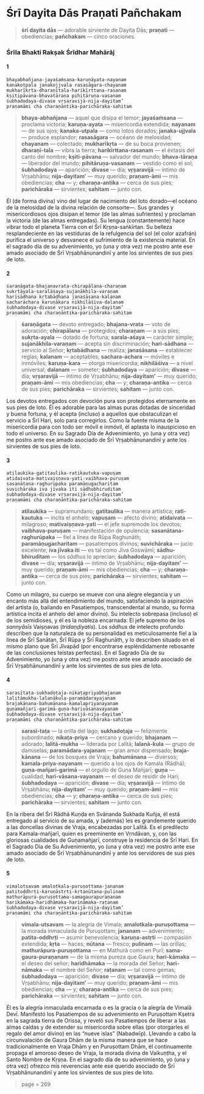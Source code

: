 # Śrī Dayita Dās Praṇati Pañchakam

> **śrī dayita dās** — adorable sirviente de Dayita Dās; **praṇati** — obediencias; **pañchakam** — cinco oraciones.

### Śrīla Bhakti Rakṣak Śrīdhar Mahārāj

#### 1

    bhayabhañjana-jayaśaṁsana-karuṇāyata-nayanam
    kanakotpala janakojjvala rasasāgara-chayanam
    mukharīkṛta-dharaṇītala-harikīrttana-rasanam
    kṣitipāvana-bhavatāraṇa pihitāruṇa-vasanam
    śubhadodaya-divase vṛṣaravijā-nija-dayitam’
    praṇamāmi cha charaṇāntika-parichāraka-sahitam

> **bhaya-abhañjana** — aquel que disipa el temor; **jayaśaṁsana** — proclama victoria; **karuṇa-ayata** — misericordia extendida; **nayanam** — de sus ojos; **kanaka-utpala** — como lotos dorados; **janaka-ujjvala** — produce esplandor; **rasasāgara** — océano de melosidad; **chayanam** — colectado; **mukharīkṛta** — de su boca provienen; **dharaṇī-tala** — vibra la tierra; **harikīrttana-rasanam** — el éxtasis del canto del nombre; **kṣiti-pāvana** — salvador del mundo; **bhava-tāraṇa** — liberador del mundo; **pihitāruṇa-vasanam** — vestido como el sol; **śubhadodaya** — aparición; **divase** — día; **vṛṣaravijā** — íntimo de Vṛṣabhānu; **nija-dayitam’** — muy querido; **praṇam-āmi** — mis obediencias; **cha** — y; **charaṇa-antika** — cerca de sus pies; **parichāraka** — sirvientes; **sahitam** — junto con.

Él (de forma divina) vino del lugar de nacimiento del loto dorado—el océano de la melosidad de la divina relación de consorte—. Sus grandes y misericordiosos ojos disipan el temor (de las almas sufrientes) y proclaman la victoria (de las almas entregadas). Su lengua (constantemente) hace vibrar todo el planeta Tierra con el Śrī Kṛṣṇa-saṅkīrtan. Su belleza resplandeciente en las vestiduras de la refulgencia del sol (el color azafrán) purifica el universo y desvanece el sufrimiento de la existencia material. En el sagrado día de su advenimiento, yo (una y otra vez) me postro ante ese amado asociado de Śrī Vṛṣabhānunandinī y ante los sirvientes de sus pies de loto.

#### 2

    śaraṇāgata-bhajanavrata-chirapālana-charaṇam
    sukṛtāyala-saralāśaya-sujanākhila-varaṇam
    harisādhana kṛtabādhana janaśāsana-kalanam
    sacharāchara karuṇākara nikhilāśiva-dalanam
    śubhadodaya-divase vṛṣaravijā-nija-dayitam’
    praṇamāmi cha charaṇāntika-parichāraka-sahitam

> **śaraṇāgata** — devoto entregado; **bhajana-vrata** — voto de adoración; **chirapālana** — protegidos; **charaṇam** — a sus pies; **sukṛta-ayala** — dotado de fortuna; **sarala-aśaya** — carácter simple; **sujanākhila-varaṇam** — acepta sin discriminación; **hari-sādhana** — servicio al Señor; **kṛtabādhana** — realiza; **janaśāsana** — establecer reglas; **kalanam** — aceptables; **sachara-achara** — móviles e inmóviles; **karuṇa-kara** — otorga misericordia; **nikhilāśiva** — a nivel universal; **dalanam** — someter; **śubhadodaya** — aparición; **divase** — día; **vṛṣaravijā** — íntimo de Vṛṣabhānu; **nija-dayitam’** — muy querido; **praṇam-āmi** — mis obediencias; **cha** — y; **charaṇa-antika** — cerca de sus pies; **parichāraka** — sirvientes; **sahitam** — junto con.

Los devotos entregados con devoción pura son protegidos eternamente en sus pies de loto. Él es adorable para las almas puras dotadas de sinceridad y buena fortuna, y él acepta (incluso) a aquellos que obstaculizan el servicio a Śrī Hari, solo para corregirlos. Como la fuente misma de la misericordia para con todo ser móvil e inmóvil, él aplasta lo inauspicioso en todo el universo. En su Sagrado Día de Advenimiento, yo (una y otra vez) me postro ante ese amado asociado de Śrī Vṛṣabhānunandinī y ante los sirvientes de sus pies de loto.

#### 3

    atilaukika-gatitaulika-ratikautuka-vapuṣam
    atidaivata-mativaiṣṇava-yati-vaibhava-puruṣam
    sasanātana-raghurūpaka paramāṇugacharitam
    suvichāraka iva jīvaka iti sādhubhiruditam
    śubhadodaya-divase vṛṣaravijā-nija-dayitam’
    praṇamāmi cha charaṇāntika-parichāraka-sahitam

> **atilaukika** — supramundano; **gatitaulika** — manera artística; **rati-kautuka** — incita el anhelo; **vapuṣam** — afecto divino; **atidaivata** — milagroso; **mativaiṣṇava-yati** — el jefe supremode los devotos; **vaibhava-puruṣam** — manifestación de opulencia; **sasanātana-raghurūpaka** — fiel a línea de Rūpa Raghunāth; **paramāṇugacharitam** — pasatiempos divinos; **suvichāraka** — jucio excelente; **iva jīvaka iti** — es tal como Jīva Goswāmī; **sādhu-bhiruditam** — los *sādhus* lo aprecian; **śubhadodaya** — aparición; **divase** — día; **vṛṣaravijā** — íntimo de Vṛṣabhānu; **nija-dayitam’** — muy querido; **praṇam-āmi** — mis obediencias; **cha** — y; **charaṇa-antika** — cerca de sus pies; **parichāraka** — sirvientes; **sahitam** — junto con.

Como un milagro, su cuerpo se mueve con una alegre elegancia y un encanto más allá del entendimiento del mundo, satisfaciendo la aspiración del artista (o, bailando en Pasatiempos, transcendental al mundo, su forma artística incita el anhelo del amor divino). Su intelecto sobrepasa (incluso) el de los semidioses, y él es la nobleza encarnada: El jefe supremo de los *sannyāsīs* Vaiṣṇavas (*tridaṇḍiyatis*). Los *sādhus* de intelecto profundo describen que la naturaleza de su personalidad es meticulosamente fiel a la línea de Śrī Sanātan, Śrī Rūpa y Śrī Raghunāth, y lo describen situado en el mismo plano que Śrī Jīvapād (por encontrarse espléndidamente rebosante de las conclusiones teístas perfectas). En el Sagrado Día de su Advenimiento, yo (una y otra vez) me postro ante ese amado asociado de Śrī Vṛṣabhānunandinī y ante los sirvientes de sus pies de loto.

#### 4

    sarasītaṭa-sukhadoṭaja-nikaṭapriyabhajanam
    lalitāmukha-lalanākula-paramādarayajanam
    brajakānana-bahumānana-kamalapriyanayanam
    guṇamañjari-garimā-guṇa-harivāsanavayanam
    śubhadodaya-divase vṛṣaravijā-nija-dayitam’
    praṇamāmi cha charaṇāntika-parichāraka-sahitam

> **sarasī-taṭa** — la orilla del lago; **sukhadoṭaja** — felizmente subordinado; **nikaṭa-priya** — cercano y querido; **bhajanam** — adorado; **lalitā-mukha** — líderada por Lalitā; **lalanā-kula** — grupo de damiselas; **paramādara-yajanam** — gran amor dispensado; **braja-kānana** — de los bosques de Vraja; **bahumānana** — diversos; **kamala-priya-nayanam** — querido a los ojos de Kamala (Rādhā); **guṇa-mañjari-garimā** — el orgullo de Guṇa Mañjarī; **guṇa** — cualidad; **hari-vāsana-vayanam** — el deseo de residir de Hari; **śubhadodaya** — aparición; **divase** — día; **vṛṣaravijā** — íntimo de Vṛṣabhānu; **nija-dayitam’** — muy querido; **praṇam-āmi** — mis obediencias; **cha** — y; **charaṇa-antika** — cerca de sus pies; **parichāraka** — sirvientes; **sahitam** — junto con.

En la ribera del Śrī Rādhā Kuṇḍa en Svānanda Sukhada Kuñja, él está entregado al servicio de su amada, y (además) les es grandemente querido a las doncellas divinas de Vraja, encabezadas por Lalitā. Es el predilecto para Kamala-mañjarī, quien es preeminente en Vṛndāvan, y, con las gloriosas cualidades de Guṇamañjarī, construye la residencia de Śrī Hari. En el Sagrado Día de Su Advenimiento, yo (una y otra vez) me postro ante ese amado asociado de Śrī Vṛṣabhānunandinī y ante los servidores de sus pies de loto.

#### 5

    vimalotsavam amalotkala-puruṣottama-jananam
    patitoddhrṭi-karuṇāstṛti-kṛtanūtana-pulinam
    mathurāpura-puruṣottama-samagaurapuraṇanam
    harikāmaka-haridhāmaka-harināmaka-raṭanam
    śubhadodaya-divase vṛṣaravijā-nija-dayitam’
    praṇamāmi cha charaṇāntika-parichāraka-sahitam

> **vimala-utsavam** — la alegría de Vimala; **amalotkala-puruṣottama** — la morada inmaculada de Puruṣottam; **jananam** — advenimiento; **patita-oddhrṭi** — asumir benevolencia; **karuṇa-astṛti** — compasión extendida; **kṛta** — haces; **nūtana** — fresco; **pulinam** — las orillas; **mathurāpura-puruṣottama** — en Mathurā como en Purī; **sama-gaura-puraṇanam** — de la misma pureza que Gaura; **hari-kāmaka** — el deseo del señor; **haridhāmaka** — la morada del Señor; **hari-nāmaka** — el nombre del Señor; **raṭanam** — tal como gemas; **śubhadodaya** — aparición; **divase** — día; **vṛṣaravijā** — íntimo de Vṛṣabhānu; **nija-dayitam’** — muy querido; **praṇam-āmi** — mis obediencias; **cha** — y; **charaṇa-antika** — cerca de sus pies; **parichāraka** — sirvientes; **sahitam** — junto con.

Él es la alegría inmaculada encarnada o es la gracia o la alegría de Vimalā Devī. Manifestó los Pasatiempos de su advenimiento en Puruṣottam Kṣetra en la sagrada tierra de Orissa, y reveló sus Pasatiempos de liberar a las almas caídas y de extender su misericordia sobre ellas (por otorgarles el regalo del amor divino) en las “nueve islas” (Nabadwīp). Llevando a cabo la circunvalación de Gaura Dhām de la misma manera que se hace tradicionalmente en Vraja Dhām y en Puruṣottam Dhām, él continuamente propaga el amoroso deseo de Vraja, la morada divina de Vaikuṇṭha, y el Santo Nombre de Kṛṣṇa. En el sagrado día de su advenimiento, yo (una y otra vez) ofrezco mis reverencias ante ese querido asociado de Śrī Vṛṣabhānunandinī y ante los sirvientes de sus pies de loto.


> page = 269
